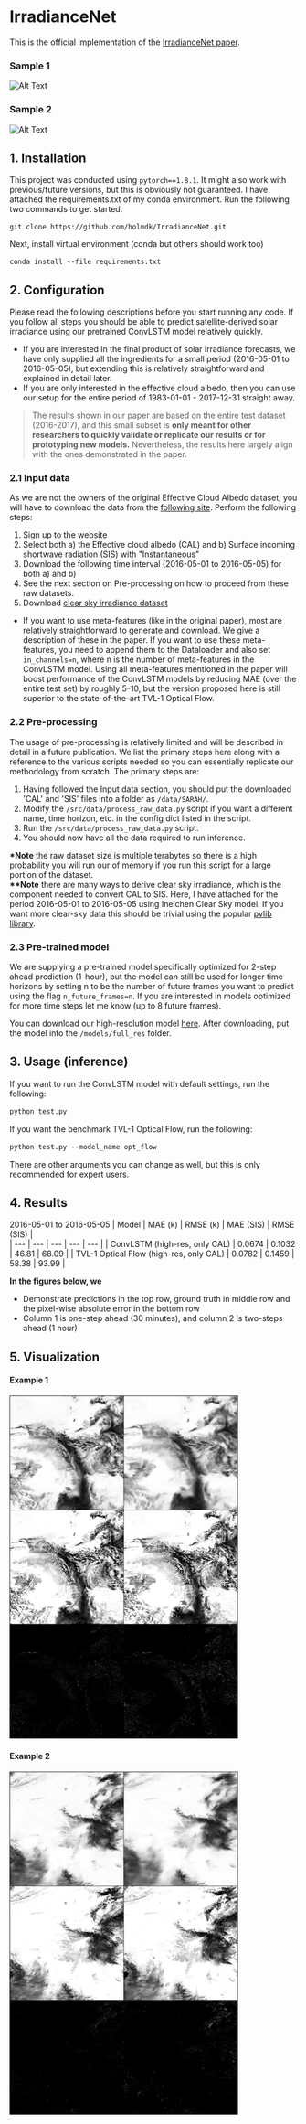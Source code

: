 # IrradianceNet
This is the official implementation of the [IrradianceNet paper](https://www.sciencedirect.com/science/article/pii/S0038092X21008306).

### Sample 1
![Alt Text](results/convlstm/video_sample1.gif)

### Sample 2
![Alt Text](results/convlstm/video_sample2.gif)


## 1. Installation
This project was conducted using `pytorch==1.8.1`. It might also work with previous/future versions, but this is obviously not guaranteed.
I have attached the requirements.txt of my conda environment. Run the following two commands to get started.

```
git clone https://github.com/holmdk/IrradianceNet.git
```

Next, install virtual environment (conda but others should work too)
```
conda install --file requirements.txt
```

## 2. Configuration
Please read the following descriptions before you start running any code. If you follow all steps you should be able to predict satellite-derived solar irradiance using our pretrained ConvLSTM model relatively quickly.   
- If you are interested in the final product of solar irradiance forecasts, we have only supplied all the ingredients for a small period (2016-05-01 to 2016-05-05), but extending this is relatively straightforward and explained in detail later. 
- If you are only interested in the effective cloud albedo, then you can use our setup for the entire period of 1983-01-01 - 2017-12-31 straight away.
> The results shown in our paper are based on the entire test dataset (2016-2017), and this small subset is **only meant for other researchers to quickly validate or replicate our results or for prototyping new models.** Nevertheless, the results here largely align with the ones demonstrated in the paper.

### 2.1 Input data
As we are not the owners of the original Effective Cloud Albedo dataset, you will have to download the data from the [following site](https://wui.cmsaf.eu/safira/action/viewDoiDetails?acronym=SARAH_V002_01). Perform the following steps:
1. Sign up to the website
2. Select both a) the Effective cloud albedo (CAL) and b) Surface incoming shortwave radiation (SIS) with  "Instantaneous" 
3. Download the following time interval (2016-05-01 to 2016-05-05) for both a) and b)
4. See the next section on Pre-processing on how to proceed from these raw datasets.
5. Download [clear sky irradiance dataset](https://drive.google.com/file/d/16__58FmYl31wxuwcUcvS9Z52Zrex8YcT/view?usp=sharing)

- If you want to use meta-features (like in the original paper), most are relatively straightforward to generate and download. We give a description of these in the paper. If you want to use these meta-features, you need to append them to the Dataloader and also set `in_channels=n`, where n is the number of meta-features in the ConvLSTM model. Using all meta-features mentioned in the paper will boost performance of the ConvLSTM models by reducing MAE (over the entire test set) by roughly 5-10, but the version proposed here is still superior to the state-of-the-art TVL-1 Optical Flow. 


### 2.2 Pre-processing
The usage of pre-processing is relatively limited and will be described in detail in a future publication. We list the primary steps here along with a reference to the various scripts needed so you can essentially replicate our methodology from scratch. The primary steps are:
1. Having followed the Input data section, you should put the downloaded 'CAL' and 'SIS' files into a folder as `/data/SARAH/`.
2. Modify the `/src/data/process_raw_data.py` script if you want a different name, time horizon, etc. in the config dict listed in the script.
3. Run the `/src/data/process_raw_data.py` script.
4. You should now have all the data required to run inference.  

__\*Note__ the raw dataset size is multiple terabytes so there is a high probability you will run our of memory if you run this script for a large portion of the dataset.  
__\*\*Note__ there are many ways to derive clear sky irradiance, which is the component needed to convert CAL to SIS. Here, I have attached for the period 2016-05-01 to 2016-05-05 using Ineichen Clear Sky model. If you want more clear-sky data this should be trivial using the popular [pvlib library](https://pvlib-python.readthedocs.io/en/stable/).

### 2.3 Pre-trained model
We are supplying a pre-trained model specifically optimized for 2-step ahead prediction (1-hour), but the model can still be used for longer time horizons by setting n to be the number of future frames you want to predict using the flag `n_future_frames=n`. If you are interested in models optimized for more time steps let me know (up to 8 future frames).  

You can download our high-resolution model [here](https://drive.google.com/file/d/1fAbgjOavED_BArz00gzoLnp0KXXujGyf/view?usp=sharing). After downloading, put the model into the `/models/full_res` folder.


## 3. Usage (inference)

If you want to run the ConvLSTM model with default settings, run the following:

```python 
python test.py
```

If you want the benchmark TVL-1 Optical Flow, run the following:

```python 
python test.py --model_name opt_flow
```

There are other arguments you can change as well, but this is only recommended for expert users.


## 4. Results

2016-05-01 to 2016-05-05
| Model | MAE (k) |  RMSE (k)  |   MAE (SIS) |  RMSE (SIS)  |  
| --- | --- | --- | --- | --- |
| ConvLSTM (high-res, only CAL) | 0.0674 | 0.1032 |  46.81  | 68.09 | 
| TVL-1 Optical Flow (high-res, only CAL) | 0.0782 | 0.1459 | 58.38 | 93.99 |


**In the figures below, we**
- Demonstrate predictions in the top row, ground truth in middle row and the pixel-wise absolute error in the bottom row
- Column 1 is one-step ahead (30 minutes), and column 2 is two-steps ahead (1 hour)

## 5. Visualization

#### Example 1
<img src="/results/convlstm/batch_0006.png" alt="drawing" width="400"/>

#### Example 2
<img src="/results/convlstm/batch_0008.png" alt="drawing" width="400"/>
